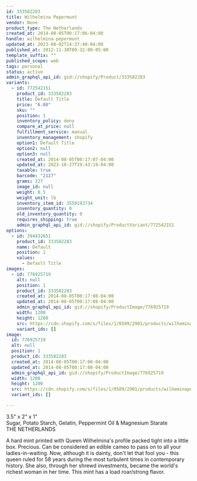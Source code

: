 ```yaml
---
id: 333582283
title: Wilhelmina Pepermunt
vendor: None
product_type: The Netherlands
created_at: 2014-08-05T00:17:06-04:00
handle: wilhelmina-pepermunt
updated_at: 2023-08-02T14:37:40-04:00
published_at: 2012-11-30T09:32:00-05:00
template_suffix: ""
published_scope: web
tags: personal
status: active
admin_graphql_api_id: gid://shopify/Product/333582283
variants:
  - id: 772542151
    product_id: 333582283
    title: Default Title
    price: "6.00"
    sku: ""
    position: 1
    inventory_policy: deny
    compare_at_price: null
    fulfillment_service: manual
    inventory_management: shopify
    option1: Default Title
    option2: null
    option3: null
    created_at: 2014-08-05T00:17:07-04:00
    updated_at: 2023-10-27T19:43:19-04:00
    taxable: true
    barcode: "2127"
    grams: 227
    image_id: null
    weight: 0.5
    weight_unit: lb
    inventory_item_id: 3550193734
    inventory_quantity: 0
    old_inventory_quantity: 0
    requires_shipping: true
    admin_graphql_api_id: gid://shopify/ProductVariant/772542151
options:
  - id: 394432651
    product_id: 333582283
    name: Default
    position: 1
    values:
      - Default Title
images:
  - id: 776925719
    alt: null
    position: 1
    product_id: 333582283
    created_at: 2014-08-05T00:17:08-04:00
    updated_at: 2014-08-05T00:17:08-04:00
    admin_graphql_api_id: gid://shopify/ProductImage/776925719
    width: 1200
    height: 1200
    src: https://cdn.shopify.com/s/files/1/0589/2901/products/wilheminapepermunt.jpeg?v=1407212228
    variant_ids: []
image:
  id: 776925719
  alt: null
  position: 1
  product_id: 333582283
  created_at: 2014-08-05T00:17:08-04:00
  updated_at: 2014-08-05T00:17:08-04:00
  admin_graphql_api_id: gid://shopify/ProductImage/776925719
  width: 1200
  height: 1200
  src: https://cdn.shopify.com/s/files/1/0589/2901/products/wilheminapepermunt.jpeg?v=1407212228
  variant_ids: []

---
```


3.5" x 2" x 1"  
Sugar, Potato Starch, Gelatin, Peppermint Oil & Magnesium Starate  
THE NETHERLANDS

A hard mint printed with Queen Wilhelmina's profile packed tight into a little box. Precious. Can be considered an edible cameo to pass on to all your ladies-in-waiting. Now, although it is dainty, don't let that fool you - this queen ruled for 58 years during the most turbulent times in contemporary history. She also, through her shrewd investments, became the world's richest woman in her time. This mint has a load roar/strong flavor.